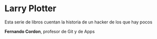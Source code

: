 # Larry Plotter

Esta serie de libros cuentan la historia de un hacker de los que hay pocos

**Fernando Cordon**, profesor de Git y de Apps

